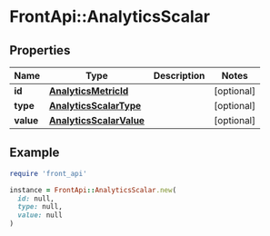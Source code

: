 # FrontApi::AnalyticsScalar

## Properties

| Name | Type | Description | Notes |
| ---- | ---- | ----------- | ----- |
| **id** | [**AnalyticsMetricId**](AnalyticsMetricId.md) |  | [optional] |
| **type** | [**AnalyticsScalarType**](AnalyticsScalarType.md) |  | [optional] |
| **value** | [**AnalyticsScalarValue**](AnalyticsScalarValue.md) |  | [optional] |

## Example

```ruby
require 'front_api'

instance = FrontApi::AnalyticsScalar.new(
  id: null,
  type: null,
  value: null
)
```

